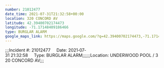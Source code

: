 ```yaml
---
number: 21012477
date_time: 2021-07-31T21:32:58+00:00
location: 320 CONCORD AV
latitude: 42.39400702174473
longitude: -71.17148409186466
type: BURGLAR ALARM
google_maps_link: https://maps.google.com/?q=42.39400702174473,-71.17148409186466
---
```


;;;Incident #: 21012477     Date: 2021‐07‐31 21:32:58     Type: BURGLAR ALARM;;;;;;Location: UNDERWOOD POOL / 320 CONCORD AV;;;
